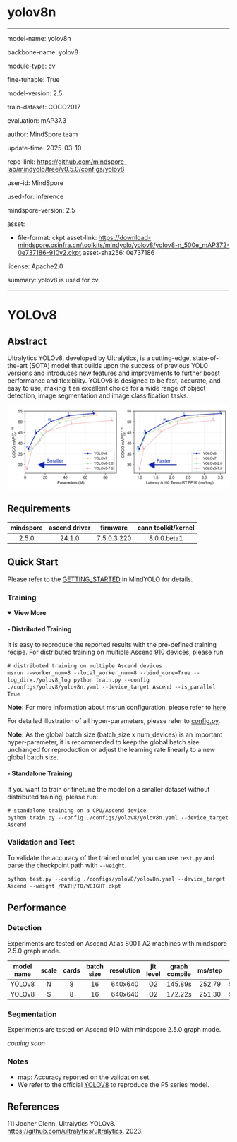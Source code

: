 # yolov8n

---

model-name: yolov8n

backbone-name: yolov8

module-type: cv

fine-tunable: True

model-version: 2.5

train-dataset: COCO2017

evaluation: mAP37.3

author: MindSpore team

update-time: 2025-03-10

repo-link: <https://github.com/mindspore-lab/mindyolo/tree/v0.5.0/configs/yolov8>

user-id: MindSpore

used-for: inference

mindspore-version: 2.5

asset:

- file-format: ckpt
  asset-link: <https://download-mindspore.osinfra.cn/toolkits/mindyolo/yolov8/yolov8-n_500e_mAP372-0e737186-910v2.ckpt>
  asset-sha256: 0e737186

license: Apache2.0

summary: yolov8 is used for cv

---

# YOLOv8

## Abstract

Ultralytics YOLOv8, developed by Ultralytics, is a cutting-edge, state-of-the-art (SOTA) model that builds upon the success of previous YOLO versions and introduces new features and improvements to further boost performance and flexibility. YOLOv8 is designed to be fast, accurate, and easy to use, making it an excellent choice for a wide range of object detection, image segmentation and image classification tasks.

<div align=center>
<img src="https://raw.githubusercontent.com/zhanghuiyao/pics/main/mindyolomindyolo-yolov8-comparison-plots.png"/>
</div>

## Requirements

| mindspore | ascend driver |  firmware   | cann toolkit/kernel |
| :-------: | :-----------: | :---------: | :-----------------: |
|   2.5.0   |    24.1.0     | 7.5.0.3.220 |     8.0.0.beta1     |

## Quick Start

Please refer to the [GETTING_STARTED](https://github.com/mindspore-lab/mindyolo/blob/master/GETTING_STARTED.md) in MindYOLO for details.

### Training

<details open>
<summary><b>View More</b></summary>

#### - Distributed Training

It is easy to reproduce the reported results with the pre-defined training recipe. For distributed training on multiple Ascend 910 devices, please run

```shell
# distributed training on multiple Ascend devices
msrun --worker_num=8 --local_worker_num=8 --bind_core=True --log_dir=./yolov8_log python train.py --config ./configs/yolov8/yolov8n.yaml --device_target Ascend --is_parallel True
```

**Note:** For more information about msrun configuration, please refer to [here](https://www.mindspore.cn/docs/zh-CN/r2.5.0/model_train/parallel/msrun_launcher.html)

For detailed illustration of all hyper-parameters, please refer to [config.py](https://github.com/mindspore-lab/mindyolo/blob/master/mindyolo/utils/config.py).

**Note:** As the global batch size (batch_size x num_devices) is an important hyper-parameter, it is recommended to keep the global batch size unchanged for reproduction or adjust the learning rate linearly to a new global batch size.

#### - Standalone Training

If you want to train or finetune the model on a smaller dataset without distributed training, please run:

```shell
# standalone training on a CPU/Ascend device
python train.py --config ./configs/yolov8/yolov8n.yaml --device_target Ascend
```

  </details>

### Validation and Test

To validate the accuracy of the trained model, you can use `test.py` and parse the checkpoint path with `--weight`.

```shell
python test.py --config ./configs/yolov8/yolov8n.yaml --device_target Ascend --weight /PATH/TO/WEIGHT.ckpt
```

## Performance

### Detection

Experiments are tested on Ascend Atlas 800T A2 machines with mindspore 2.5.0 graph mode.

| model name | scale | cards | batch size | resolution | jit level | graph compile | ms/step | img/s  |  map  |         recipe         |                                                       weight                                                       |
| :--------: | :---: | :---: | :--------: | :--------: | :-------: | :-----------: | :-----: | :----: | :---: | :--------------------: | :----------------------------------------------------------------------------------------------------------------: |
|   YOLOv8   |   N   |   8   |     16     |  640x640   |    O2     |    145.89s    | 252.79  | 506.35 | 37.3% | [yaml](./yolov8n.yaml) | [weights](https://download-mindspore.osinfra.cn/toolkits/mindyolo/yolov8/yolov8-n_500e_mAP372-0e737186-910v2.ckpt) |
|   YOLOv8   |   S   |   8   |     16     |  640x640   |    O2     |    172.22s    | 251.30  | 509.35 | 44.7% | [yaml](./yolov8s.yaml) | [weights](https://download-mindspore.osinfra.cn/toolkits/mindyolo/yolov8/yolov8-s_500e_mAP446-fae4983f-910v2.ckpt) |

### Segmentation

Experiments are tested on Ascend 910 with mindspore 2.5.0 graph mode.

_coming soon_

### Notes

- map: Accuracy reported on the validation set.
- We refer to the official [YOLOV8](https://github.com/ultralytics/ultralytics) to reproduce the P5 series model.

## References

<!--- Guideline: Citation format should follow GB/T 7714. -->

[1] Jocher Glenn. Ultralytics YOLOv8. <https://github.com/ultralytics/ultralytics>, 2023.

